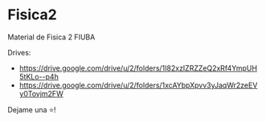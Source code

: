 # Fisica2
Material de Fisica 2 FIUBA

Drives:
* https://drive.google.com/drive/u/2/folders/1I82xzIZRZZeQ2xRf4YmpUH5tKLo--p4h
* https://drive.google.com/drive/u/2/folders/1xcAYbpXpvv3yJaqWr2zeEVy0Tovjm2FW

Dejame una ⭐!
